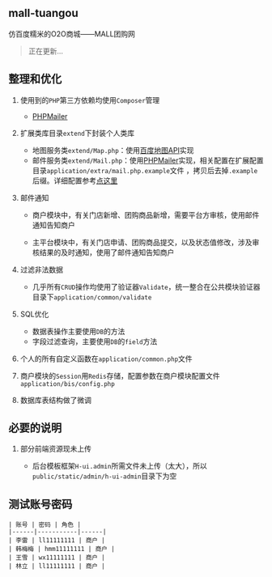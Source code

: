 ## mall-tuangou

仿百度糯米的O2O商城——MALL团购网

> 正在更新...

## 整理和优化

1. 使用到的`PHP`第三方依赖均使用`Composer`管理

	* [PHPMailer](https://github.com/PHPMailer/PHPMailer)
2. 扩展类库目录`extend`下封装个人类库

	* 地图服务类`extend/Map.php`：使用[百度地图API](http://lbsyun.baidu.com/)实现
	* 邮件服务类`extend/Mail.php`：使用[PHPMailer](https://github.com/PHPMailer/PHPMailer)实现，相关配置在扩展配置目录`application/extra/mail.php.example`文件 ，拷贝后去掉`.example`后缀。详细配置参考[点这里](https://github.com/PHPMailer/PHPMailer/blob/master/class.phpmailer.php)

3. 邮件通知
   
	* 商户模块中，有关门店新增、团购商品新增，需要平台方审核，使用邮件通知告知商户

	* 主平台模块中，有关门店申请、团购商品提交，以及状态值修改，涉及审核结果的及时通知，使用了邮件通知告知商户

4. 过滤非法数据
	
	* 几乎所有`CRUD`操作均使用了验证器`Validate`，统一整合在公共模块验证器目录下`application/common/validate`

5. SQL优化

	* 数据表操作主要使用`DB`的方法
	* 字段过滤查询，主要使用`DB`的`field`方法

6. 个人的所有自定义函数在`application/common.php`文件

7. 商户模块的`Session`用`Redis`存储，配置参数在商户模块配置文件`application/bis/config.php`

8. 数据库表结构做了微调

## 必要的说明

1. 部分前端资源现未上传

	* 后台模板框架`H-ui.admin`所需文件未上传（太大），所以`public/static/admin/h-ui-admin`目录下为空

## 测试账号密码

	| 账号 | 密码 | 角色 |
	|------|-----------|------|
	| 李雷 | ll11111111 | 商户 |
	| 韩梅梅 | hmm11111111 | 商户 |
	| 王雪 | wx11111111 | 商户 |
	| 林立 | ll11111111 | 商户 |
